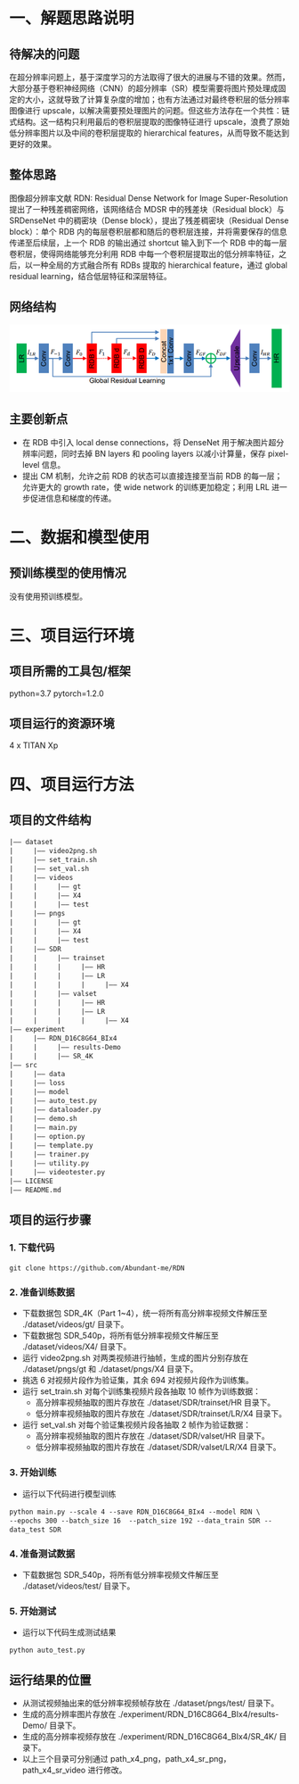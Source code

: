 # 一、解题思路说明

## 待解决的问题
在超分辨率问题上，基于深度学习的方法取得了很大的进展与不错的效果。然而，大部分基于卷积神经网络（CNN）的超分辨率（SR）模型需要将图片预处理成固定的大小，这就导致了计算复杂度的增加；也有方法通过对最终卷积层的低分辨率图像进行 upscale，以解决需要预处理图片的问题。但这些方法存在一个共性：链式结构。这一结构只利用最后的卷积层提取的图像特征进行 upscale，浪费了原始低分辨率图片以及中间的卷积层提取的 hierarchical features，从而导致不能达到更好的效果。

## 整体思路
图像超分辨率文献 RDN: Residual Dense Network for Image Super-Resolution 提出了一种残差稠密网络，该网络结合 MDSR 中的残差块（Residual block）与 SRDenseNet 中的稠密块（Dense block），提出了残差稠密块（Residual Dense block）：单个 RDB 内的每层卷积层都和随后的卷积层连接，并将需要保存的信息传递至后续层，上一个 RDB 的输出通过 shortcut 输入到下一个 RDB 中的每一层卷积层，使得网络能够充分利用 RDB 中每一个卷积层提取出的低分辨率特征，之后，以一种全局的方式融合所有 RDBs 提取的 hierarchical feature，通过 global residual learning，结合低层特征和深层特征。

## 网络结构

![Alt text](asserts/gobel.png)

## 主要创新点
* 在 RDB 中引入 local dense connections，将 DenseNet 用于解决图片超分辨率问题，同时去掉 BN layers 和 pooling layers 以减小计算量，保存 pixel-level 信息。
* 提出 CM 机制，允许之前 RDB 的状态可以直接连接至当前 RDB 的每一层；允许更大的 growth rate，使 wide network 的训练更加稳定；利用 LRL 进一步促进信息和梯度的传递。


# 二、数据和模型使用

## 预训练模型的使用情况

没有使用预训练模型。


# 三、项目运行环境

## 项目所需的工具包/框架

python=3.7
pytorch=1.2.0

## 项目运行的资源环境

4 x TITAN Xp


# 四、项目运行方法

## 项目的文件结构
```
|—— dataset  
|     |—— video2png.sh  
|     |—— set_train.sh  
|     |—— set_val.sh  
|     |—— videos  
|     |     |—— gt  
|     |     |—— X4  
|     |     |—— test  
|     |—— pngs  
|     |     |—— gt  
|     |     |—— X4  
|     |     |—— test  
|     |—— SDR  
|     |     |—— trainset  
|     |     |     |—— HR  
|     |     |     |—— LR  
|     |     |     |     |—— X4  
|     |     |—— valset  
|     |     |     |—— HR  
|     |     |     |—— LR  
|     |     |     |     |—— X4  
|—— experiment  
|     |—— RDN_D16C8G64_BIx4  
|     |     |—— results-Demo  
|     |     |—— SR_4K  
|—— src  
|     |—— data    
|     |—— loss   
|     |—— model   
|     |—— auto_test.py   
|     |—— dataloader.py   
|     |—— demo.sh   
|     |—— main.py   
|     |—— option.py   
|     |—— template.py   
|     |—— trainer.py   
|     |—— utility.py   
|     |—— videotester.py   
|—— LICENSE  
|—— README.md
```

## 项目的运行步骤

### 1. 下载代码
`git clone https://github.com/Abundant-me/RDN`

### 2. 准备训练数据
* 下载数据包 SDR_4K（Part 1~4），统一将所有高分辨率视频文件解压至 ./dataset/videos/gt/ 目录下。
* 下载数据包 SDR_540p，将所有低分辨率视频文件解压至 ./dataset/videos/X4/ 目录下。
* 运行 video2png.sh 对两类视频进行抽帧，生成的图片分别存放在 ./dataset/pngs/gt 和 ./dataset/pngs/X4 目录下。
* 挑选 6 对视频片段作为验证集，其余 694 对视频片段作为训练集。
* 运行 set_train.sh 对每个训练集视频片段各抽取 10 帧作为训练数据：
    * 高分辨率视频抽取的图片存放在 ./dataset/SDR/trainset/HR 目录下。
    * 低分辨率视频抽取的图片存放在 ./dataset/SDR/trainset/LR/X4 目录下。
* 运行 set_val.sh 对每个验证集视频片段各抽取 2 帧作为验证数据：
    * 高分辨率视频抽取的图片存放在 ./dataset/SDR/valset/HR 目录下。
    * 低分辨率视频抽取的图片存放在 ./dataset/SDR/valset/LR/X4 目录下。

### 3. 开始训练
* 运行以下代码进行模型训练  
```
python main.py --scale 4 --save RDN_D16C8G64_BIx4 --model RDN \
--epochs 300 --batch_size 16  --patch_size 192 --data_train SDR --data_test SDR
```

### 4. 准备测试数据
* 下载数据包 SDR_540p，将所有低分辨率视频文件解压至 ./dataset/videos/test/ 目录下。

### 5. 开始测试
* 运行以下代码生成测试结果  
```
python auto_test.py
```

## 运行结果的位置
* 从测试视频抽出来的低分辨率视频帧存放在 ./dataset/pngs/test/ 目录下。
* 生成的高分辨率图片存放在 ./experiment/RDN_D16C8G64_BIx4/results-Demo/ 目录下。
* 生成的高分辨率视频存放在 ./experiment/RDN_D16C8G64_BIx4/SR_4K/ 目录下。
* 以上三个目录可分别通过 path_x4_png，path_x4_sr_png，path_x4_sr_video 进行修改。

